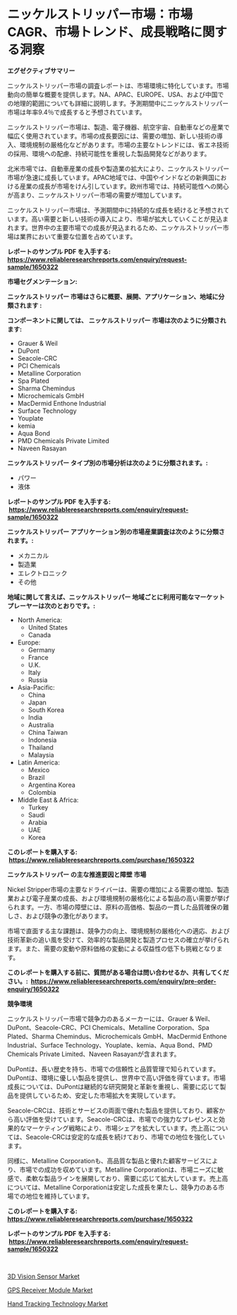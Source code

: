 <p><h1>ニッケルストリッパー市場：市場CAGR、市場トレンド、成長戦略に関する洞察</h1></p><p><strong>エグゼクティブサマリー</strong></p>
<p><p>ニッケルストリッパー市場の調査レポートは、市場環境に特化しています。市場動向の簡単な概要を提供します。NA、APAC、EUROPE、USA、および中国での地理的範囲についても詳細に説明します。予測期間中にニッケルストリッパー市場は年率9.4％で成長すると予想されています。</p><p>ニッケルストリッパー市場は、製造、電子機器、航空宇宙、自動車などの産業で幅広く使用されています。市場の成長要因には、需要の増加、新しい技術の導入、環境規制の厳格化などがあります。市場の主要なトレンドには、省エネ技術の採用、環境への配慮、持続可能性を重視した製品開発などがあります。</p><p>北米市場では、自動車産業の成長や製造業の拡大により、ニッケルストリッパー市場が急速に成長しています。APAC地域では、中国やインドなどの新興国における産業の成長が市場をけん引しています。欧州市場では、持続可能性への関心が高まり、ニッケルストリッパー市場の需要が増加しています。</p><p>ニッケルストリッパー市場は、予測期間中に持続的な成長を続けると予想されています。高い需要と新しい技術の導入により、市場が拡大していくことが見込まれます。世界中の主要市場での成長が見込まれるため、ニッケルストリッパー市場は業界において重要な位置を占めています。</p></p>
<p><strong>レポートのサンプル PDF を入手する: <a href="https://www.reliableresearchreports.com/enquiry/request-sample/1650322">https://www.reliableresearchreports.com/enquiry/request-sample/1650322</a></strong></p>
<p><strong>市場セグメンテーション:</strong></p>
<p><strong> ニッケルストリッパー 市場はさらに概要、展開、アプリケーション、地域に分類されます :</strong></p>
<p><strong>コンポーネントに関しては、 ニッケルストリッパー 市場は次のように分類されます: &nbsp;</strong></p>
<p><ul><li>Grauer & Weil</li><li>DuPont</li><li>Seacole-CRC</li><li>PCI Chemicals</li><li>Metalline Corporation</li><li>Spa Plated</li><li>Sharma Chemindus</li><li>Microchemicals GmbH</li><li>MacDermid Enthone Industrial</li><li>Surface Technology</li><li>Youplate</li><li>kemia</li><li>Aqua Bond</li><li>PMD Chemicals Private Limited</li><li>Naveen Rasayan</li></ul></p>
<p><strong> ニッケルストリッパー タイプ別の市場分析は次のように分類されます。:</strong></p>
<p><ul><li>パワー</li><li>液体</li></ul></p>
<p><strong>レポートのサンプル PDF を入手する: &nbsp;<a href="https://www.reliableresearchreports.com/enquiry/request-sample/1650322">https://www.reliableresearchreports.com/enquiry/request-sample/1650322</a></strong></p>
<p><strong> ニッケルストリッパー アプリケーション別の市場産業調査は次のように分類されます。:</strong></p>
<p><ul><li>メカニカル</li><li>製造業</li><li>エレクトロニック</li><li>その他</li></ul></p>
<p><strong>地域に関して言えば、ニッケルストリッパー 地域ごとに利用可能なマーケットプレーヤーは次のとおりです。:</strong></p>
<p><ul>
    <li>
        North America:
        <ul>
            <li>United States</li>
            <li>Canada</li>
        </ul>
    </li>
    <li>
        Europe:
        <ul>
            <li>Germany</li>
            <li>France</li>
            <li>U.K.</li>
            <li>Italy</li>
            <li>Russia</li>
        </ul>
    </li>
    <li>
        Asia-Pacific:
        <ul>
            <li>China</li>
            <li>Japan</li>
            <li>South Korea</li>
            <li>India</li>
            <li>Australia</li>
            <li>China Taiwan</li>
            <li>Indonesia</li>
            <li>Thailand</li>
            <li>Malaysia</li>
        </ul>
    </li>
    <li>
        Latin America:
        <ul>
            <li>Mexico</li>
            <li>Brazil</li>
            <li>Argentina Korea</li>
            <li>Colombia</li>
        </ul>
    </li>
    <li>
        Middle East & Africa:
        <ul>
            <li>Turkey</li>
            <li>Saudi</li>
            <li>Arabia</li>
            <li>UAE</li>
            <li>Korea</li>
        </ul>
    </li>
    </ul></p>
<p><strong>このレポートを購入する: &nbsp;<a href="https://www.reliableresearchreports.com/purchase/1650322">https://www.reliableresearchreports.com/purchase/1650322</a></strong></p>
<p><strong>ニッケルストリッパー の主な推進要因と障壁 市場</strong></p>
<p><p>Nickel Stripper市場の主要なドライバーは、需要の増加による需要の増加、製造業および電子産業の成長、および環境規制の厳格化による製品の高い需要が挙げられます。一方、市場の障壁には、原料の高価格、製品の一貫した品質確保の難しさ、および競争の激化があります。</p><p>市場で直面する主な課題は、競争力の向上、環境規制の厳格化への適応、および技術革新の追い風を受けて、効率的な製品開発と製造プロセスの確立が挙げられます。また、需要の変動や原料価格の変動による収益性の低下も挑戦となります。</p></p>
<p><strong>このレポートを購入する前に、質問がある場合は問い合わせるか、共有してください。:&nbsp; <a href="https://www.reliableresearchreports.com/enquiry/pre-order-enquiry/1650322">https://www.reliableresearchreports.com/enquiry/pre-order-enquiry/1650322</a></strong></p>
<p><strong>競争環境</strong></p>
<p><p>ニッケルストリッパー市場で競争力のあるメーカーには、Grauer & Weil、DuPont、Seacole-CRC、PCI Chemicals、Metalline Corporation、Spa Plated、Sharma Chemindus、Microchemicals GmbH、MacDermid Enthone Industrial、Surface Technology、Youplate、kemia、Aqua Bond、PMD Chemicals Private Limited、Naveen Rasayanが含まれます。</p><p>DuPontは、長い歴史を持ち、市場での信頼性と品質管理で知られています。DuPontは、環境に優しい製品を提供し、世界中で高い評価を得ています。市場成長については、DuPontは継続的な研究開発と革新を重視し、需要に応じて製品を提供しているため、安定した市場拡大を実現しています。</p><p>Seacole-CRCは、技術とサービスの両面で優れた製品を提供しており、顧客から高い評価を受けています。Seacole-CRCは、市場での強力なプレゼンスと効果的なマーケティング戦略により、市場シェアを拡大しています。売上高については、Seacole-CRCは安定的な成長を続けており、市場での地位を強化しています。</p><p>同様に、Metalline Corporationも、高品質な製品と優れた顧客サービスにより、市場での成功を収めています。Metalline Corporationは、市場ニーズに敏感で、柔軟な製品ラインを展開しており、需要に応じて拡大しています。売上高については、Metalline Corporationは安定した成長を果たし、競争力のある市場での地位を維持しています。</p></p>
<p><strong>このレポートを購入する: &nbsp; <a href="https://www.reliableresearchreports.com/purchase/1650322">https://www.reliableresearchreports.com/purchase/1650322</a></strong></p>
<p><strong>レポートのサンプル PDF を入手する: &nbsp;<a href="https://www.reliableresearchreports.com/enquiry/request-sample/1650322">https://www.reliableresearchreports.com/enquiry/request-sample/1650322</a></strong><strong></strong></p>
<p>&nbsp;</p>
<p><p><a href="https://github.com/redneck06/Market-Research-Report-List-2/blob/main/3d-vision-sensor-market.md">3D Vision Sensor Market</a></p><p><a href="https://github.com/peachesmcdowel1/Market-Research-Report-List-2/blob/main/gps-receiver-module-market.md">GPS Receiver Module Market</a></p><p><a href="https://github.com/nicoletavirag/Market-Research-Report-List-2/blob/main/hand-tracking-technology-market.md">Hand Tracking Technology Market</a></p></p>